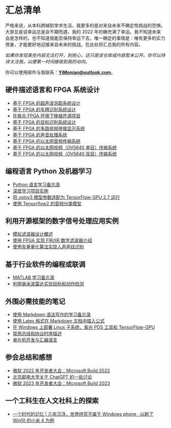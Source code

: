 # 汇总清单

严格来说，从本科跨越到学术生活，我更多的是对来自未来不确定性挑战的恐惧。大家总是说幸运总是会不期而遇，我的 2022 年的确充满了幸运。我不知道未来会是怎样的，也不知道我能否保持幸运下去，唯一确定的事情是：唯有更多的实力傍身，才能更好地迎接来自未来的挑战。在此处将汇总我的所有内容。

*如果你发现某些内容无法打开，别担心，这只是该仓库或内容暂未公开。你可以持续关注我，以便第一时间接收到我的动向。*

你可以使用邮件与我联系：**YiMonian@outlook.com**。

## 硬件描述语言和 FPGA 系统设计

  * [基于 FPGA 的超声波测距系统设计](https://github.com/MongooseOrion/UltraSonic-Design_based-on-FPGA)
  * [基于 FPGA 的车牌识别系统设计](https://github.com/MongooseOrion/FPGA-License-Plate-Recognition)
  * [在紫光 FPGA 环境下移植开源项目](https://github.com/MongooseOrion/Senses/blob/main/document/remake_for_pango.md)
  * [基于 FPGA 的目标识别系统设计](https://github.com/MongooseOrion/FPGA-Image-Recognition)
  * [基于 FPGA 的多路视频拼接显示系统](https://github.com/MongooseOrion/Multi-channel-video-splicing)
  * [基于 FPGA 的声音处理系统](https://github.com/MongooseOrion/FPGA_Audio_Noise_Gate)
  * [基于 FPGA 的以太网音频传输系统](https://github.com/MongooseOrion/FPGA_atoms/tree/master/system_project/audio_ethernet_trans)
  * [基于 FPGA 的以太网视频（OV5640 单目）传输系统](https://github.com/MongooseOrion/FPGA_atoms/tree/master/system_project/cam_ethernet_trans)
  * [基于 FPGA 的以太网视频（OV5640 双目）传输系统](https://github.com/MongooseOrion/mmWave_design/tree/main/FPGA/dual_image_capture)
  
## 编程语言 Python 及机器学习

  * [Python 语言学习备忘录](https://github.com/MongooseOrion/MyPythonLearning)
  * [深度学习项目实例](https://github.com/MongooseOrion/deep_learn)
  * [将 yolov3 模型参数适配为 TensorFlow-GPU 2.7 运行](https://github.com/MongooseOrion/tf2-keras-yolo3)
  * [使用 Tensorflow2 的音频分类模型](https://github.com/MongooseOrion/Audio-Classification)
  
## 利用开源框架的数字信号处理应用实例

  * [模拟滤波器设计概述](https://github.com/MongooseOrion/Senses/blob/main/document/LPF_RC.md)
  * [使用 FPGA 实现 FIR/IIR 数字滤波器介绍](https://github.com/MongooseOrion/FPGA_atoms/blob/master/document/filter_process.md)
  * [使用矢量量化算法实现人声声纹识别](https://github.com/MongooseOrion/FPGA_Audio_Noise_Gate/tree/main/Software/vqlbg)

## 基于行业软件的编程或联调

  * [MATLAB 学习备忘录](https://github.com/MongooseOrion/Senses/blob/main/document/matlab_func.md)
  * [利用毫米波雷达实现目标和动作检测](https://github.com/MongooseOrion/mmWave_design/)

## 外围必需技能的笔记

  * [使用 Markdown 语法写作的学习备忘录](https://github.com/MongooseOrion/Senses/blob/main/document/markdown_notes.md)
  * [使用 Latex 格式在 Markdown 文档中插入公式](https://github.com/MongooseOrion/Senses/blob/main/document/latex_formula.md)
  * [在 Windows 上部署 Linux 子系统、紫光 PDS 工具和 TensorFlow-GPU](https://github.com/MongooseOrion/Senses/tree/main/develop_on_Windows)
  * [常用总线和协议时序描述](https://github.com/MongooseOrion/FPGA_atoms/blob/master/README.md#技术文档目录)
  * [单片机开发与汇编语言](https://github.com/MongooseOrion/Senses/tree/main/MCU_development)

## 参会总结和感想

  * [微软 2022 年开发者大会：Microsoft Build 2022](https://github.com/MongooseOrion/Senses/blob/main/conference/Build_2022.md)
  * [北京邮电大学关于 ChatGPT 的一些讨论](https://github.com/MongooseOrion/Senses/blob/main/conference/ChatGPT_BUPT.md)
  * [微软 2023 年开发者大会：Microsoft Build 2023](https://github.com/MongooseOrion/Senses/blob/main/conference/Build_2023.md)

## 一个工科生在人文社科上的探索

  * [一个时代的记忆 | 几年沉浮，世界终究不属于 Windows phone · 以刷了 Win10 的小米 4 为例](https://www.coolapk.com/feed/16097298?shareKey=YTkwODMyNTM3MTRiNjM1NTFkNDU~&shareUid=777487&shareFrom=com.coolapk.market_9.1.1)
